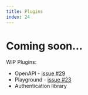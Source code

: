 ```yaml
---
title: Plugins
index: 24
---
```


# Coming soon...

WIP Plugins:
 - OpenAPI - [issue #29](https://github.com/oscartbeaumont/rspc/issues/29)
 - Playground - [issue #23](https://github.com/oscartbeaumont/rspc/issues/23)
 - Authentication library